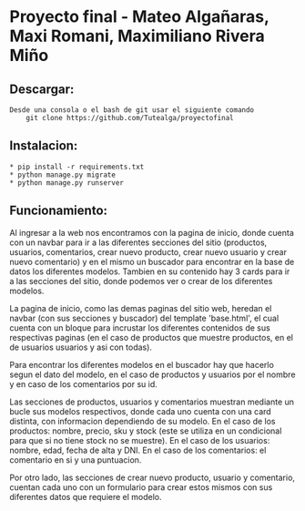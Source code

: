 # Proyecto final - Mateo Algañaras, Maxi Romani, Maximiliano Rivera Miño

## Descargar:
    Desde una consola o el bash de git usar el siguiente comando
        git clone https://github.com/Tutealga/proyectofinal

## Instalacion:
    * pip install -r requirements.txt
    * python manage.py migrate
    * python manage.py runserver

## Funcionamiento:
   Al ingresar a la web nos encontramos con la pagina de inicio, donde cuenta con un navbar para ir a las diferentes secciones del sitio (productos, usuarios, comentarios, crear nuevo producto, crear nuevo usuario y crear nuevo comentario) y en el mismo un buscador para encontrar en la base de datos los diferentes modelos. Tambien en su contenido hay 3 cards para ir a las secciones del sitio, donde podemos ver o crear de los diferentes modelos.

   La pagina de inicio, como las demas paginas del sitio web, heredan el navbar (con sus secciones y buscador) del template 'base.html', el cual cuenta con un bloque para incrustar los diferentes contenidos de sus respectivas paginas (en el caso de productos que muestre productos, en el de usuarios usuarios y asi con todas).

   Para encontrar los diferentes modelos en el buscador hay que hacerlo segun el dato del modelo, en el caso de productos y usuarios por el nombre y en caso de los comentarios por su id.

   Las secciones de productos, usuarios y comentarios muestran mediante un bucle sus modelos respectivos, donde cada uno cuenta con una card distinta, con informacion dependiendo de su modelo. En el caso de los productos: nombre, precio, sku y stock (este se utiliza en un condicional para que si no tiene stock no se muestre). En el caso de los usuarios: nombre, edad, fecha de alta y DNI. En el caso de los comentarios: el comentario en si y una puntuacion.

   Por otro lado, las secciones de crear nuevo producto, usuario y comentario, cuentan cada uno con un formulario para crear estos mismos con sus diferentes datos que requiere el modelo.

   



   